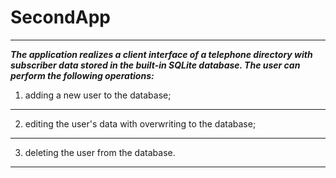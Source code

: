 # SecondApp
_________________________________

***The application realizes a client interface of a telephone directory with subscriber
data stored in the built-in SQLite database. The user can perform the following operations:*** 
1) adding a new user to the database; 
-------------------------
2) editing the user's data with overwriting to the database; 
-------------------------
3) deleting the user from the database.  
-------------------------

